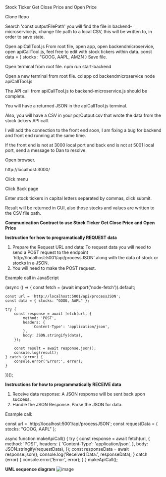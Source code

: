 Stock Ticker Get Close Price and Open Price

Clone Repo

Search 'const outputFilePath' you will find the file in backend-microservice.js,
 change file path to a local CSV, this will be written to, in order to save state.

Open apiCallTool.js
  From root file, open app, open backendmicroservice, open apiCallTool.js, feel free to edit with stock tickers within data.
  const data = { stocks : "GOOG, AAPL, AMZN }
  Save file.

Open terminal from root file.
  npm run start-backend

Open a new terminal from root file.
  cd app
  cd backendmicroservice
  node apiCallTool.js

The API call from apiCallTool.js to backend-microservice.js should be complete.

You will have a returned JSON in the apiCallTool.js terminal.

Also, you will have a CSV in your pqrOutput.csv that wrote the data from the stock tickers API call.

I will add the connection to the front end soon, I am fixing a bug for backend and front end running at the same time.




If the front end is not at 3000 local port and back end is not at 5001 local port,
    send a message to Dan to resolve.

Open browser.

http://localhost:3000/

Click menu

Click Back page

Enter stock tickers in capital letters separated by commas, click submit. 

Result will be returned in GUI, also those stocks and values are written to the CSV file path.



**Communication Contract to use Stock Ticker Get Close Price and Open Price**

**Instruction for how to programatically REQUEST data**
1. Prepare the Request URL and data:
   To request data you will need to send a POST request to the endpoint 'http://localhost:5001/api/processJSON'
   along with the data of stock or stocks in a JSON.
2. You will need to make the POST request.

Example call in JavaScript

(async () => {
    const fetch = (await import('node-fetch')).default;

    const url = 'http://localhost:5001/api/processJSON';
    const data = { stocks: "GOOG, AAPL" };

    try {
        const response = await fetch(url, {
            method: 'POST',
            headers: {
                'Content-Type': 'application/json',
            },
            body: JSON.stringify(data),
        });

        const result = await response.json();
        console.log(result);
    } catch (error) {
        console.error('Error:', error);
    }
})();

**Instructions for how to programmatically RECEIVE data**
1. Receive data response:
    A JSON response will be sent back upon success.
2. Handle the JSON Response.
    Parse the JSON for data.

Example call:

const url = 'http://localhost:5001/api/processJSON';
const requestData = { stocks: "GOOG, AAPL" };

async function makeApiCall() {
    try {
        const response = await fetch(url, {
            method: 'POST',
            headers: {
                'Content-Type': 'application/json',
            },
            body: JSON.stringify(requestData),
        });
        const responseData = await response.json();
        console.log('Received Data:', responseData);
    } catch (error) {
        console.error('Error:', error);
    }
}
makeApiCall();

**UML sequence diagram**
![image](https://github.com/Dan-Harper/CS-361/assets/91751962/e63c2f75-14ae-401d-ae18-894c338d72b9)
